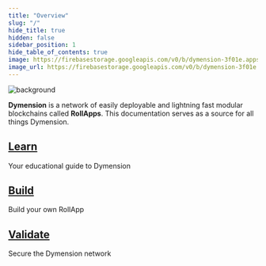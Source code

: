 ```yaml
---
title: "Overview"
slug: "/"
hide_title: true
hidden: false
sidebar_position: 1
hide_table_of_contents: true
image: https://firebasestorage.googleapis.com/v0/b/dymension-3f01e.appspot.com/o/docs-preview.png?alt=media&token=5a0595df-f6f1-4a2f-8a74-9838c1db35c5
image_url: https://firebasestorage.googleapis.com/v0/b/dymension-3f01e.appspot.com/o/docs-preview.png?alt=media&token=5a0595df-f6f1-4a2f-8a74-9838c1db35c5
---
```


<div class="card image-card overlay-primary">
    <img class="background" loading="eager" src={require('@site/static/img/background.jpeg').default} alt="background" />
    <div class="card-body">
        <div class="card-body-overlay"></div>
        <p class="card-text"><b>Dymension</b> is a network of easily deployable and lightning fast modular blockchains called <b>RollApps</b>. This documentation serves as a source for all things Dymension.</p>
    </div>
</div>

<div class="row row-cols-1 row-cols-md-3 main-actions">
    <div class="col">
        <div class="card card-body">
            <a href="learn/modular-intro" class="card-link stretched-link"> 
                <h2 class="card-title">Learn</h2>
            </a>
            <p class="card-text">Your educational guide to Dymension</p>
            <div class="card-actions">
            </div>
        </div>
    </div>
    <div class="col">
        <div class="card card-body">
            <a href="develop/roller" class="card-link stretched-link"> 
                <h2 class="card-title">Build</h2>
            </a>
            <p class="card-text">Build your own RollApp</p>
            <div class="card-actions">
            </div>
        </div>
    </div>
    <div class="col">
        <div class="card card-body">
            <a href="validate/dymension-hub/overview" class="card-link stretched-link"> 
                <h2 class="card-title">Validate</h2>
            </a>
            <p class="card-text">Secure the Dymension network</p>
            <div class="card-actions">
           </div>
        </div>
    </div>
</div>
